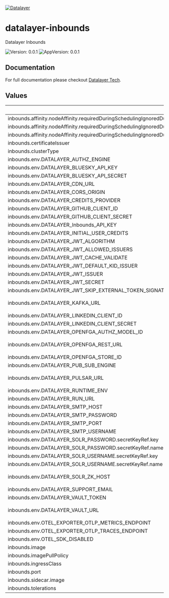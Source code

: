 [![Datalayer](https://assets.datalayer.tech/datalayer-25.svg)](https://datalayer.io)

# datalayer-inbounds

Datalayer Inbounds

![Version: 0.0.1](https://img.shields.io/badge/Version-0.0.1-informational?style=flat-square) ![AppVersion: 0.0.1](https://img.shields.io/badge/AppVersion-0.0.1-informational?style=flat-square)

## Documentation

For full documentation please checkout [Datalayer Tech](https://datalayer.tech).

## Values

| Key | Type | Default | Description |
|-----|------|---------|-------------|
| inbounds.affinity.nodeAffinity.requiredDuringSchedulingIgnoredDuringExecution.nodeSelectorTerms[0].matchExpressions[0].key | string | `"role.datalayer.io/api"` |  |
| inbounds.affinity.nodeAffinity.requiredDuringSchedulingIgnoredDuringExecution.nodeSelectorTerms[0].matchExpressions[0].operator | string | `"In"` |  |
| inbounds.affinity.nodeAffinity.requiredDuringSchedulingIgnoredDuringExecution.nodeSelectorTerms[0].matchExpressions[0].values[0] | string | `"true"` |  |
| inbounds.certificateIssuer | string | `"letsencrypt"` |  |
| inbounds.clusterType | string | `"any"` |  |
| inbounds.env.DATALAYER_AUTHZ_ENGINE | string | `"openfga"` |  |
| inbounds.env.DATALAYER_BLUESKY_API_KEY | string | `""` |  |
| inbounds.env.DATALAYER_BLUESKY_API_SECRET | string | `""` |  |
| inbounds.env.DATALAYER_CDN_URL | string | `""` |  |
| inbounds.env.DATALAYER_CORS_ORIGIN | string | `"*"` |  |
| inbounds.env.DATALAYER_CREDITS_PROVIDER | string | `""` |  |
| inbounds.env.DATALAYER_GITHUB_CLIENT_ID | string | `""` |  |
| inbounds.env.DATALAYER_GITHUB_CLIENT_SECRET | string | `""` |  |
| inbounds.env.DATALAYER_Inbounds_API_KEY | string | `""` |  |
| inbounds.env.DATALAYER_INITIAL_USER_CREDITS | string | `"500"` |  |
| inbounds.env.DATALAYER_JWT_ALGORITHM | string | `""` |  |
| inbounds.env.DATALAYER_JWT_ALLOWED_ISSUERS | string | `""` |  |
| inbounds.env.DATALAYER_JWT_CACHE_VALIDATE | string | `"true"` |  |
| inbounds.env.DATALAYER_JWT_DEFAULT_KID_ISSUER | string | `""` |  |
| inbounds.env.DATALAYER_JWT_ISSUER | string | `"https://id.datalayer.run"` |  |
| inbounds.env.DATALAYER_JWT_SECRET | string | `""` |  |
| inbounds.env.DATALAYER_JWT_SKIP_EXTERNAL_TOKEN_SIGNATURE_VERIFICATION | string | `"false"` |  |
| inbounds.env.DATALAYER_KAFKA_URL | string | `"datalayer-kafka-kafka-bootstrap.datalayer-kafka.svc.cluster.local:9092"` |  |
| inbounds.env.DATALAYER_LINKEDIN_CLIENT_ID | string | `""` |  |
| inbounds.env.DATALAYER_LINKEDIN_CLIENT_SECRET | string | `""` |  |
| inbounds.env.DATALAYER_OPENFGA_AUTHZ_MODEL_ID | string | `""` |  |
| inbounds.env.DATALAYER_OPENFGA_REST_URL | string | `"http://datalayer-openfga.datalayer-openfga.svc.cluster.local:8080"` |  |
| inbounds.env.DATALAYER_OPENFGA_STORE_ID | string | `""` |  |
| inbounds.env.DATALAYER_PUB_SUB_ENGINE | string | `"pulsar"` |  |
| inbounds.env.DATALAYER_PULSAR_URL | string | `"pulsar://datalayer-pulsar-broker.datalayer-pulsar.svc.cluster.local:6650"` |  |
| inbounds.env.DATALAYER_RUNTIME_ENV | string | `"prod"` |  |
| inbounds.env.DATALAYER_RUN_URL | string | `""` |  |
| inbounds.env.DATALAYER_SMTP_HOST | string | `""` |  |
| inbounds.env.DATALAYER_SMTP_PASSWORD | string | `""` |  |
| inbounds.env.DATALAYER_SMTP_PORT | string | `"0"` |  |
| inbounds.env.DATALAYER_SMTP_USERNAME | string | `""` |  |
| inbounds.env.DATALAYER_SOLR_PASSWORD.secretKeyRef.key | string | `"password"` |  |
| inbounds.env.DATALAYER_SOLR_PASSWORD.secretKeyRef.name | string | `"solr-basic-auth"` |  |
| inbounds.env.DATALAYER_SOLR_USERNAME.secretKeyRef.key | string | `"username"` |  |
| inbounds.env.DATALAYER_SOLR_USERNAME.secretKeyRef.name | string | `"solr-basic-auth"` |  |
| inbounds.env.DATALAYER_SOLR_ZK_HOST | string | `"solr-datalayer-solrcloud-zookeeper-headless.datalayer-solr.svc.cluster.local"` |  |
| inbounds.env.DATALAYER_SUPPORT_EMAIL | string | `""` |  |
| inbounds.env.DATALAYER_VAULT_TOKEN | string | `""` |  |
| inbounds.env.DATALAYER_VAULT_URL | string | `"http://datalayer-vault-internal.datalayer-vault.svc.cluster.local:8200"` |  |
| inbounds.env.OTEL_EXPORTER_OTLP_METRICS_ENDPOINT | string | `""` |  |
| inbounds.env.OTEL_EXPORTER_OTLP_TRACES_ENDPOINT | string | `""` |  |
| inbounds.env.OTEL_SDK_DISABLED | string | `"false"` |  |
| inbounds.image | string | `"datalayer/inbounds:0.0.1"` |  |
| inbounds.imagePullPolicy | string | `"Always"` |  |
| inbounds.ingressClass | string | `"datalayer-traefik"` |  |
| inbounds.port | int | `6660` |  |
| inbounds.sidecar.image | string | `"datalayer/whoami:0.0.6"` |  |
| inbounds.tolerations | object | `{}` |  |

